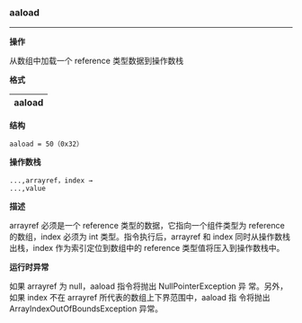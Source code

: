 ### aaload

----

**操作**

从数组中加载一个 reference 类型数据到操作数栈

**格式**

| aaload        |
| --------:   |


**结构**
```
aaload = 50（0x32）
```

**操作数栈**
```
...,arrayref，index →
...,value
```

**描述**

arrayref 必须是一个 reference 类型的数据，它指向一个组件类型为 reference 的数组，index 必须为 int 类型。指令执行后，arrayref 和 index 同时从操作数栈出栈，index 作为索引定位到数组中的 reference 类型值将压入到操作数栈中。


**运行时异常**

如果 arrayref 为 null，aaload 指令将抛出 NullPointerException 异 常。另外，如果 index 不在 arrayref 所代表的数组上下界范围中，aaload 指 令将抛出 ArrayIndexOutOfBoundsException 异常。
